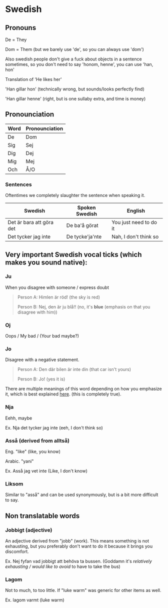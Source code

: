 # Swedish

## Pronouns

De = They

Dom = Them (but we barely use 'de', so you can always use 'dom')

Also swedish people don't give a fuck about objects in a sentence sometimes, so you don't need to say 'honom, henne', you can use 'han, hon'

Translation of 'He likes her'

'Han gillar hon'   (technically wrong, but sounds/looks perfectly find)

'Han gillar henne' (right, but is one sullaby extra, and time is money)

## Pronounciation

|Word|Pronounciation|
|-|-|
|De		| Dom|
|Sig		| Sej|
|Dig		| Dej|
|Mig		| Mej|
|Och    | Å\/O|

### Sentences

Oftentimes we completely slaughter the sentence when speaking it.

|Swedish|Spoken Swedish|English|
|-|-|-|
|Det är bara att göra det|De ba\'å görat|You just need to do it|
|Det tycker jag inte|De tycke\'ja\'nte|Nah, I don't think so|

## Very important Swedish vocal ticks (which makes you sound native):

### Ju

When you disagree with someone / express doubt

> Person A: Himlen är röd! (the sky is red)
> 
> Person B: Nej, den är ju blå!! (no, it's **blue** (emphasis on that you disagree with him))

### Oj

Oops / My bad / (Your bad maybe?)

### Jo

Disagree with a negative statement.

> Person A: Den där bilen är inte din (that car isn't yours)
> 
> Person B: Jo! (yes it is)

There are multiple meanings of this word depending on how you emphasize it, which is best explained [here](https://twitter.com/sayitinswe/status/1328725225618497536?lang=en). (this is completely true).

### Nja

Eehh, maybe

Ex. Nja det tycker jag inte (eeh, I don't think so)

### Asså (derived from alltså)

Eng. "like" (like, you know)

Arabic. "yani"

Ex. Asså jag vet inte (Like, I don't know)

### Liksom

Similar to "asså" and can be used synonymously, but is a bit more difficult to say.

## Non translatable words

### Jobbigt (adjective)

An adjective derived from "jobb" (work). This means something is not exhausting, but you preferably don't want to do it because it brings you discomfort.

Ex. Nej fyfan vad jobbigt att behöva ta bussen. (Goddamn it's _relatively exhausting / would like to avoid_ to have to take the bus)

### Lagom

Not to much, to too little. If "luke warm" was generic for other items as well.

Ex. lagom varmt (luke warm)
